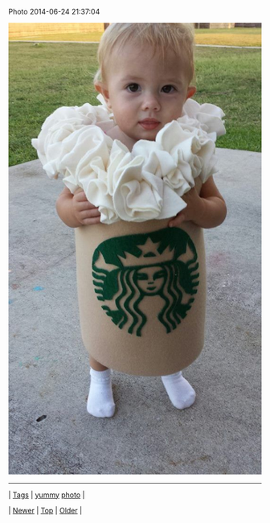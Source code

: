 <!--
title: Photo 2014-06-24 21
date: 2020-06-28T15:27:00.336Z
tags: yummy, photo
-->


Photo 2014-06-24 21:37:04

![](89794689799-0.jpg)

<!--BOTTOM-POST-NAVIGATION-->
---

| [Tags](tags.md) | [yummy](tag-yummy.md) [photo](tag-photo.md) |

| [Newer](89794046849.md) | [Top](index.md) | [Older](89795028279.md) |